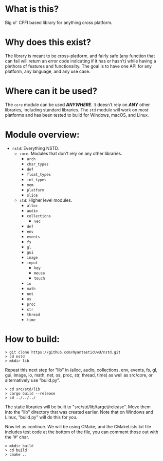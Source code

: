 # What is this?
Big ol' CFFI based library for anything cross platform.

# Why does this exist?
The library is meant to be cross-platform, and fairly safe (any function that can fail will return
an error code indicating if it has or hasn't) while having a plethora of features and functionality.
The goal is to have one API for any platform, any language, and any use case.

# Where can it be used?
The `core` module can be used ***ANYWHERE***. It doesn't rely on ***ANY*** other libraries,
including standard libraries. The `std` module will work on *most* platforms and has been tested to
build for Windows, macOS, and Linux.

# Module overview:
- `nstd`: Everything NSTD.
    - `core`: Modules that don't rely on any other libraries.
        - `arch`
        - `char_types`
        - `def`
        - `float_types`
        - `int_types`
        - `mem`
        - `platform`
        - `slice`
    - `std`: Higher level modules.
        - `alloc`
        - `audio`
        - `collections`
            - `vec`
        - `def`
        - `env`
        - `events`
        - `fs`
        - `gl`
        - `gui`
        - `image`
        - `input`
            - `key`
            - `mouse`
            - `touch`
        - `io`
        - `math`
        - `net`
        - `os`
        - `proc`
        - `str`
        - `thread`
        - `time`

# How to build:
```
> git clone https://github.com/NyantasticUwU/nstd.git
> cd nstd
> mkdir lib
```
Repeat this next step for "lib" in (alloc, audio, collections, env, events, fs, gl, gui, image, io,
math, net, os, proc, str, thread, time) as well as src/core, or alternatively use "build.py".
```
> cd src/std/lib
> cargo build --release
> cd ../../../
```
The static libraries will be built to "src/std/lib/target/release". Move them into the "lib"
directory that was created earlier. Note that on Windows and Linux, "build.py" will do this for you.

Now let us continue. We will be using CMake, and the CMakeLists.txt file includes test code at the
bottom of the file, you can comment those out with the '#' char.
```
> mkdir build
> cd build
> cmake ..
```
